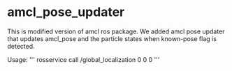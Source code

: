 # amcl_pose_updater
This is modified version of amcl ros package. 
We added amcl pose updater that updates amcl_pose and the particle states when known-pose flag is detected.

Usage:
'''
rosservice call /global_localization  0 0 0
'''
